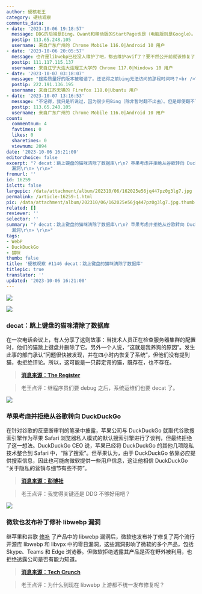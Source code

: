 ```yaml
---
author: 硬核老王
category: 硬核观察
comments_data:
- date: '2023-10-06 19:18:57'
  message: DDG的后端是Bing，Qwant和移动版的StartPage也是（电脑版则是Google）。Bing的搜索质量只比百毒好一些，即使有AI也没有多少提升。
  postip: 113.65.248.105
  username: 来自广东广州的 Chrome Mobile 116.0|Android 10 用户
- date: '2023-10-06 20:05:57'
  message: 也许是libwebp已经没人维护了吧，都去维护avif了？要不然公开前就该修复了，也轮不到各个厂商自己修复了。
  postip: 111.117.115.137
  username: 来自辽宁大连大连理工大学的 Chrome 117.0|Windows 10 用户
- date: '2023-10-07 03:18:07'
  message: "搜索质量好的版本被和谐了。还记得之前bing无法访问的那段时间吗？<br />\r\n<br />\r\n对于搜索引擎的好坏，“用户想要的”与“厂商可以给用户的”的评价标准是不同的。。。"
  postip: 222.191.136.195
  username: 来自江苏无锡的 Firefox 118.0|Ubuntu 用户
- date: '2023-10-07 13:16:53'
  message: "不记得，我只是听说过，因为很少用Bing（除非暂时翻不出去）。但是即使翻不了，现在有更好的选择了。<br />\r\nBing的国际版的搜索结果也显然不如Google。"
  postip: 113.65.248.105
  username: 来自广东广州的 Chrome Mobile 116.0|Android 10 用户
count:
  commentnum: 4
  favtimes: 0
  likes: 0
  sharetimes: 0
  viewnum: 2094
date: '2023-10-06 16:21:00'
editorchoice: false
excerpt: "? decat：跳上键盘的猫咪清除了数据库\r\n? 苹果考虑并拒绝从谷歌转向 DuckDuckGo\r\n? 微软也发布补丁修补 libwebp
  漏洞\r\n» \r\n»"
fromurl: ''
id: 16259
islctt: false
largepic: /data/attachment/album/202310/06/162025e56jq447pz0g3lg7.jpg
permalink: /article-16259-1.html
pic: /data/attachment/album/202310/06/162025e56jq447pz0g3lg7.jpg.thumb.jpg
related: []
reviewer: ''
selector: ''
summary: "? decat：跳上键盘的猫咪清除了数据库\r\n? 苹果考虑并拒绝从谷歌转向 DuckDuckGo\r\n? 微软也发布补丁修补 libwebp
  漏洞\r\n» \r\n»"
tags:
- WebP
- DuckDuckGo
- 猫咪
thumb: false
title: '硬核观察 #1146 decat：跳上键盘的猫咪清除了数据库'
titlepic: true
translator: ''
updated: '2023-10-06 16:21:00'
---
```


![](/data/attachment/album/202310/06/162025e56jq447pz0g3lg7.jpg)


![](/data/attachment/album/202310/06/162035s6xkzlnknkqwfx0z.jpg)


### decat：跳上键盘的猫咪清除了数据库


在一次电话会议上，有人分享了这则故事：当技术人员正在检查服务器集群的配置时，他们的猫跳上键盘并删除了它。另外一个人说，“这就是我养狗的原因”。发生此事的部门承认“问题很快被发现，并在四小时内恢复了系统”，但他们没有提到猫，也拒绝评论。所以，这可能是一只薛定谔的猫，既存在，也不存在。



> 
> **[消息来源：The Register](https://www.theregister.com/2023/10/05/hospital_cat_incident/)**
> 
> 
> 



> 
> 老王点评：继程序员们要 debug 之后，系统运维们也要 decat 了。
> 
> 
> 


![](/data/attachment/album/202310/06/162046j6eisfjl66qesfsp.jpg)


### 苹果考虑并拒绝从谷歌转向 DuckDuckGo


在针对谷歌的反垄断审判的笔录中披露，苹果公司与 DuckDuckGo 就取代谷歌搜索引擎作为苹果 Safari 浏览器私人模式的默认搜索引擎进行了谈判，但最终拒绝了这一想法。DuckDuckGo CEO 说，苹果已经将 DuckDuckGo 的其他几项隐私技术整合到 Safari 中，“除了搜索”。但苹果认为，由于 DuckDuckGo 依靠必应提供搜索信息，因此也可能向微软提供一些用户信息，这让他相信 DuckDuckGo “关于隐私的营销与细节有些不符”。



> 
> **[消息来源：彭博社](https://www.bloomberg.com/news/articles/2023-10-04/apple-considered-switch-to-search-engine-duckduckgo-from-google)**
> 
> 
> 



> 
> 老王点评：我觉得关键还是 DDG 不够好用吧？
> 
> 
> 


![](/data/attachment/album/202310/06/162101rc78vzhs8cs5hq8o.jpg)


### 微软也发布补丁修补 libwebp 漏洞


继苹果和谷歌 [修补](/article-16216-1.html) 了产品中的 libwebp 漏洞后，微软也发布补丁修复了两个流行开源库 libwebp 和 libvpx 中的零日漏洞，这些漏洞影响了微软的多个产品，包括 Skype、Teams 和 Edge 浏览器。但微软拒绝透露其产品是否在野外被利用，也拒绝透露公司是否有能力知道。



> 
> **[消息来源：Tech Crunch](https://techcrunch.com/2023/10/04/microsoft-wont-say-if-its-products-were-exploited-by-spyware-zero-days/)**
> 
> 
> 



> 
> 老王点评：为什么到现在 libwebp 上游都不统一发布修复呢？
> 
> 
>